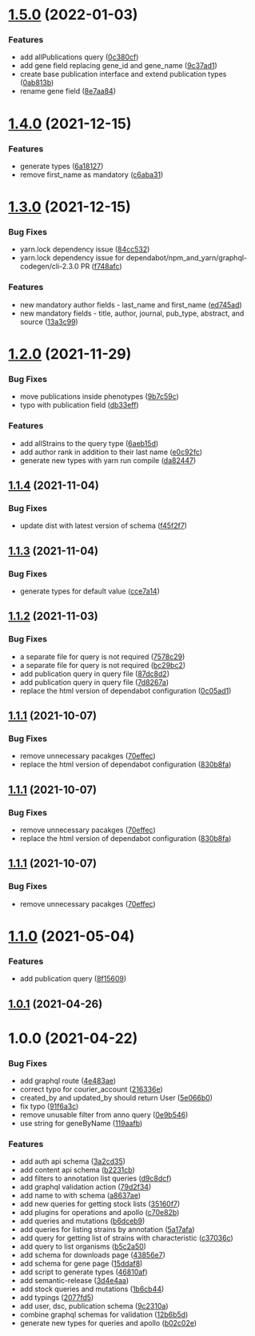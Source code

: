 # [1.5.0](https://github.com/dictyBase/graphql-schema/compare/1.4.0...1.5.0) (2022-01-03)


### Features

* add allPublications query ([0c380cf](https://github.com/dictyBase/graphql-schema/commit/0c380cf95674a88152e776bff3a816afcfa246c8))
* add gene field replacing gene_id and gene_name ([9c37ad1](https://github.com/dictyBase/graphql-schema/commit/9c37ad1246fc6298505aba20cdd1c92e21eaeb6d))
* create base publication interface and extend publication types ([0ab813b](https://github.com/dictyBase/graphql-schema/commit/0ab813b7c12422f240533c63d3dbdb41207b7834))
* rename gene field ([8e7aa84](https://github.com/dictyBase/graphql-schema/commit/8e7aa841be1b6ed71acf25f93277aadfb4045b48))

# [1.4.0](https://github.com/dictyBase/graphql-schema/compare/1.3.0...1.4.0) (2021-12-15)


### Features

* generate types ([6a18127](https://github.com/dictyBase/graphql-schema/commit/6a181272855be94d8ce1ebd40283a2dab12e64bc))
* remove first_name as mandatory ([c6aba31](https://github.com/dictyBase/graphql-schema/commit/c6aba314f2bb1ab11472822b8e21ea138fec73fd))

# [1.3.0](https://github.com/dictyBase/graphql-schema/compare/1.2.0...1.3.0) (2021-12-15)


### Bug Fixes

* yarn.lock dependency issue ([84cc532](https://github.com/dictyBase/graphql-schema/commit/84cc53229bd6292b501b2b92d2d5472e24cc5315))
* yarn.lock dependency issue for dependabot/npm_and_yarn/graphql-codegen/cli-2.3.0 PR ([f748afc](https://github.com/dictyBase/graphql-schema/commit/f748afc983d2b0ca43cb813f3cf97e3a89f883a9))


### Features

* new mandatory author fields - last_name and first_name ([ed745ad](https://github.com/dictyBase/graphql-schema/commit/ed745ad986396aa3c596a03980b16359886e099a))
* new mandatory fields - title, author, journal, pub_type, abstract, and source ([13a3c99](https://github.com/dictyBase/graphql-schema/commit/13a3c994c4b787c420ea2119e2d01cc9a8912b72))

# [1.2.0](https://github.com/dictyBase/graphql-schema/compare/1.1.4...1.2.0) (2021-11-29)


### Bug Fixes

* move publications inside phenotypes ([9b7c59c](https://github.com/dictyBase/graphql-schema/commit/9b7c59c94468eb7da47cde580339525028be4a81))
* typo with publication field ([db33eff](https://github.com/dictyBase/graphql-schema/commit/db33eff08449aaf06a4d0c9852baeb708e946b14))


### Features

* add allStrains to the query type ([6aeb15d](https://github.com/dictyBase/graphql-schema/commit/6aeb15d437dca41a18fb090ea3add0ba2e8f6737))
* add author rank in addition to their last name ([e0c92fc](https://github.com/dictyBase/graphql-schema/commit/e0c92fc1b762126d648edbba872cdcf85af94d2f))
* generate new types with yarn run compile ([da82447](https://github.com/dictyBase/graphql-schema/commit/da824473c41a8fcd14f4759b3e6a46afa0103c25))

## [1.1.4](https://github.com/dictyBase/graphql-schema/compare/1.1.3...1.1.4) (2021-11-04)


### Bug Fixes

* update dist with latest version of schema ([f45f2f7](https://github.com/dictyBase/graphql-schema/commit/f45f2f7a97449e698b784075749b86ee8b733914))

## [1.1.3](https://github.com/dictyBase/graphql-schema/compare/1.1.2...1.1.3) (2021-11-04)


### Bug Fixes

* generate types for default value ([cce7a14](https://github.com/dictyBase/graphql-schema/commit/cce7a14459159136f48e4493f4ea35f992ba4a0d))

## [1.1.2](https://github.com/dictyBase/graphql-schema/compare/1.1.1...1.1.2) (2021-11-03)


### Bug Fixes

* a separate file for query is not required ([7578c29](https://github.com/dictyBase/graphql-schema/commit/7578c292c2857bb5584ee1fc858a06089178b01d))
* a separate file for query is not required ([bc29bc2](https://github.com/dictyBase/graphql-schema/commit/bc29bc2f227355193fb26d44cc7a3d423a188dd1))
* add publication query in query file ([87dc8d2](https://github.com/dictyBase/graphql-schema/commit/87dc8d2e0baf11f5d94084090d3256ecafe67bd5))
* add publication query in query file ([7d8267a](https://github.com/dictyBase/graphql-schema/commit/7d8267ad161bf67145a4d99891cb84e2097cb079))
* replace the html version of dependabot configuration ([0c05ad1](https://github.com/dictyBase/graphql-schema/commit/0c05ad1c46ef419d2ba933eb8ef0db3832a19937))

## [1.1.1](https://github.com/dictyBase/graphql-schema/compare/1.1.0...1.1.1) (2021-10-07)


### Bug Fixes

* remove unnecessary pacakges ([70effec](https://github.com/dictyBase/graphql-schema/commit/70effecda87f0fd6f152c864cf138a79a56aeb9f))
* replace the html version of dependabot configuration ([830b8fa](https://github.com/dictyBase/graphql-schema/commit/830b8fa37e2fb5e6cf1c8dbb03c722b10ffe97ee))

## [1.1.1](https://github.com/dictyBase/graphql-schema/compare/1.1.0...1.1.1) (2021-10-07)


### Bug Fixes

* remove unnecessary pacakges ([70effec](https://github.com/dictyBase/graphql-schema/commit/70effecda87f0fd6f152c864cf138a79a56aeb9f))
* replace the html version of dependabot configuration ([830b8fa](https://github.com/dictyBase/graphql-schema/commit/830b8fa37e2fb5e6cf1c8dbb03c722b10ffe97ee))

## [1.1.1](https://github.com/dictyBase/graphql-schema/compare/1.1.0...1.1.1) (2021-10-07)


### Bug Fixes

* remove unnecessary pacakges ([70effec](https://github.com/dictyBase/graphql-schema/commit/70effecda87f0fd6f152c864cf138a79a56aeb9f))

# [1.1.0](https://github.com/dictyBase/graphql-schema/compare/1.0.1...1.1.0) (2021-05-04)


### Features

* add publication query ([8f15609](https://github.com/dictyBase/graphql-schema/commit/8f15609fcdce139687a79de1dcceed2eb749844b))

## [1.0.1](https://github.com/dictyBase/graphql-schema/compare/1.0.0...1.0.1) (2021-04-26)

# 1.0.0 (2021-04-22)


### Bug Fixes

* add graphql route ([4e483ae](https://github.com/dictyBase/graphql-schema/commit/4e483ae0aca53679ead2cb17fc99231886b8e34e))
* correct typo for courier_account ([216336e](https://github.com/dictyBase/graphql-schema/commit/216336ef78dd92d3b111b433814d237bf9776ae6))
* created_by and updated_by should return User ([5e066b0](https://github.com/dictyBase/graphql-schema/commit/5e066b06100ad3892019e8413d9e2a6e606b4f01))
* fix typo ([91f6a3c](https://github.com/dictyBase/graphql-schema/commit/91f6a3c9c97f245ef82f87bdf08d077fd715a7cf))
* remove unusable filter from anno query ([0e9b546](https://github.com/dictyBase/graphql-schema/commit/0e9b546d71ca13dadd869a7d23b7adffe995880f))
* use string for geneByName ([119aafb](https://github.com/dictyBase/graphql-schema/commit/119aafb000f7431b5a16b5b3f7796d5b8d04ea2d))


### Features

* add auth api schema ([3a2cd35](https://github.com/dictyBase/graphql-schema/commit/3a2cd35273d3a71c38ae9dc9675db691a5929a25))
* add content api schema ([b2231cb](https://github.com/dictyBase/graphql-schema/commit/b2231cb1e6903acf8f3eb6f1aaa4379ba76b67f1))
* add filters to annotation list queries ([d9c8dcf](https://github.com/dictyBase/graphql-schema/commit/d9c8dcf1bb94dfb89da2189f9551f2c33bf586ac))
* add graphql validation action ([79d2f34](https://github.com/dictyBase/graphql-schema/commit/79d2f34bcb4254b344cd0a65b865f7630a912b9d))
* add name to with schema ([a8637ae](https://github.com/dictyBase/graphql-schema/commit/a8637ae73f43d47cb45db6b1bf632af39cbc7a7d))
* add new queries for getting stock lists ([35160f7](https://github.com/dictyBase/graphql-schema/commit/35160f772681fe299b2c75e2c1b86ab24f15a4e8))
* add plugins for operations and apollo ([c70e82b](https://github.com/dictyBase/graphql-schema/commit/c70e82bebbe5a1385773633bf8b9b20b55d06fe8))
* add queries and mutations ([b6dceb9](https://github.com/dictyBase/graphql-schema/commit/b6dceb9a862ca56fbe558244e0f462bae4f410d2))
* add queries for listing strains by annotation ([5a17afa](https://github.com/dictyBase/graphql-schema/commit/5a17afa00b0bfb4d941bb00546eea896a7a9246b))
* add query for getting list of strains with characteristic ([c37036c](https://github.com/dictyBase/graphql-schema/commit/c37036c6964d3b674311d6233222b82c6d159401))
* add query to list organisms ([b5c2a50](https://github.com/dictyBase/graphql-schema/commit/b5c2a5025917b8d3274ff3b940fb9746ca94b1fb))
* add schema for downloads page ([43856e7](https://github.com/dictyBase/graphql-schema/commit/43856e73a691061f3f6c0123f64f9e1defb2050c))
* add schema for gene page ([15ddaf8](https://github.com/dictyBase/graphql-schema/commit/15ddaf8547c90f54286b98affdaaf47d3aab3439))
* add script to generate types ([46810af](https://github.com/dictyBase/graphql-schema/commit/46810afa0e902722b57c6340384c343bd1cf8eab))
* add semantic-release ([3d4e4aa](https://github.com/dictyBase/graphql-schema/commit/3d4e4aa27f12a35f79df3aa8ad273d12c7a4f09c))
* add stock queries and mutations ([1b6cb44](https://github.com/dictyBase/graphql-schema/commit/1b6cb44f802bd060672e224f5974f37bc7c3c24d))
* add typings ([2077fd5](https://github.com/dictyBase/graphql-schema/commit/2077fd572eb1993c9a7122dd0dcb1e45e4d6c3a7))
* add user, dsc, publication schema ([9c2310a](https://github.com/dictyBase/graphql-schema/commit/9c2310ac1b00f8380a30232fb3ca7481ad9ebb34))
* combine graphql schemas for validation ([12b6b5d](https://github.com/dictyBase/graphql-schema/commit/12b6b5dfd497610ac299ab362ae3ca5476e5ec2a))
* generate new types for queries and apollo ([b02c02e](https://github.com/dictyBase/graphql-schema/commit/b02c02ec7dad78dbc415ba79f901715d4e18fd17))
